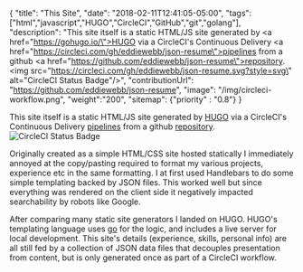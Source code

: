 {
"title": "This Site",
"date": "2018-02-11T12:41:05-05:00",
"tags": ["html","javascript","HUGO","CircleCI","GitHub","git","golang"],
"description": "This site itself is a static HTML/JS site generated by <a href=\"https://gohugo.io/\">HUGO</a> via a CircleCI's Continuous Delivery <a href=\"https://circleci.com/gh/eddiewebb/json-resume\">pipelines</a> from a github <a href=\"https://github.com/eddiewebb/json-resume\">repository</a>. <img src=\"https://circleci.com/gh/eddiewebb/json-resume.svg?style=svg\" alt=\"CircleCI Status Badge\"/>",
"contributionUrl": "https://github.com/eddiewebb/json-resume",
"image": "/img/circleci-workflow.png",
"weight":"200",
"sitemap": {"priority" : "0.8"}
}

<p>This site itself is a static HTML/JS site generated by <a href="https://gohugo.io/">HUGO</a> via a CircleCI's Continuous Delivery <a href="https://circleci.com/gh/eddiewebb/json-resume">pipelines</a> from a github <a href="https://github.com/eddiewebb/json-resume">repository</a>. <img src="https://circleci.com/gh/eddiewebb/json-resume.svg?style=svg" alt="CircleCI Status Badge"/></p>

<p>Originally created as a simple HTML/CSS site hosted statically I immediately annoyed at the copy/pasting required to format my various projects, experience etc in the same formatting. I at first used Handlebars to do some simple templating backed by JSON files.  This worked well but since everything was rendered on the client side it negatively impacted searchability by robots like Google.</p>

<p>After comparing many static site generators I landed on HUGO. HUGO's templating language uses <a href="https://golang.org">go</a> for the logic, and includes a live server for local development. This site's details (experience, skills, personal info) are all still fed by a collection of JSON data files that decouples presentation from content, but is only generated once as part of a CircleCI workflow.</p>
